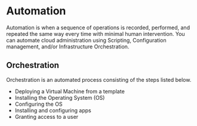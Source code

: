 # Automation
Automation is when a sequence of operations is recorded, performed, and repeated the same way every time with minimal human intervention. You can automate cloud administration using Scripting, Configuration management, and/or Infrastructure Orchestration. 

## Orchestration
Orchestration is an automated process consisting of the steps listed below. 
* Deploying a Virtual Machine from a template
* Installing the Operating System (OS)
* Configuring the OS
* Installing and configuring apps
* Granting access to a user 
